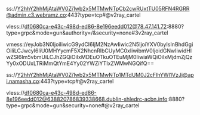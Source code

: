 ss://Y2hhY2hhMjAtaWV0Zi1wb2x5MTMwNTpCb2cwRUxtTU05RFN4RGRR@admin.c3.webramz.co:443?type=tcp#@v2ray_cartel

vless://df0680ca-e43c-498d-ed86-8e196eedd012@78.47.141.72:8880?type=grpc&mode=gun&authority=/&security=none#3v2ray_cartel

vmess://eyJob3N0IjoiIiwicG9ydCI6IjM2NzAwIiwic2N5IjoiYXV0byIsInBhdGgiOiIiLCJwcyI6IiU0MHYycmF5X2NhcnRlbCUyMC0xIiwibmV0IjoidGNwIiwidHlwZSI6Im5vbmUiLCJhZGQiOiIxMDEuOTkuOTEuMjM0IiwiaWQiOiIxMjdmZjQzYy0xODUxLTRiMmQtYmE4Yy02YWZiYTIxZWMwNGQifQ==

ss://Y2hhY2hhMjAtaWV0Zi1wb2x5MTMwNTp1MTdUM0J2cFlhYWl1VzJj@api.namasha.co:443?type=tcp#@v2ray_cartel

vless://df0680ca-e43c-498d-ed86-8e196eedd012@638820786839338668.dublin-shledrc-acbn.info:8880?type=grpc&mode=gun&security=none#@v2ray_cartel
